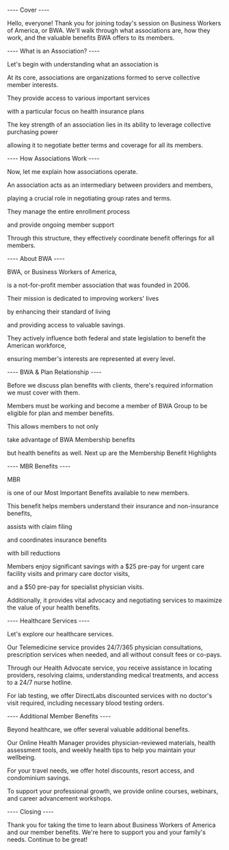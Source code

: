 ---- Cover ----

Hello, everyone! Thank you for joining today's session on Business Workers of America, or BWA. We'll walk through what associations are, how they work, and the valuable benefits BWA offers to its members.

---- What is an Association? ----

Let's begin with understanding what an association is 

At its core, associations are organizations formed to serve collective member interests. 

They provide access to various important services 

with a particular focus on health insurance plans

The key strength of an association lies in its ability to leverage collective purchasing power 

allowing it to negotiate better terms and coverage for all its members.

---- How Associations Work ----

Now, let me explain how associations operate. 

An association acts as an intermediary between providers and members, 

playing a crucial role in negotiating group rates and terms. 

They manage the entire enrollment process 

and provide ongoing member support 

Through this structure, they effectively coordinate benefit offerings for all members.

---- About BWA ----

BWA, or Business Workers of America, 

is a not-for-profit member association that was founded in 2006. 

Their mission is dedicated to improving workers' lives 

by enhancing their standard of living 

and providing access to valuable savings. 

They actively influence both federal and state legislation to benefit the American workforce, 

ensuring member's interests are represented at every level.

---- BWA & Plan Relationship ----

Before we discuss plan benefits with clients, there's required information we must cover with them.

Members must be working and become a member of BWA Group to be eligible for plan and member benefits. 

This allows members to not only 

take advantage of BWA Membership benefits

but health benefits as well. Next up are the Membership Benefit Highlights

---- MBR Benefits ----

MBR 

is one of our Most Important Benefits available to new members. 

This benefit helps members understand their insurance and non-insurance benefits, 

assists with claim filing 

and coordinates insurance benefits 

with bill reductions 

Members enjoy significant savings with a $25 pre-pay for urgent care facility visits and primary care doctor visits, 

and a $50 pre-pay for specialist physician visits. 

Additionally, it provides vital advocacy and negotiating services to maximize the value of your health benefits.

---- Healthcare Services ----

Let's explore our healthcare services. 

Our Telemedicine service provides 24/7/365 physician consultations, prescription services when needed, and all without consult fees or co-pays. 

Through our Health Advocate service, you receive assistance in locating providers, resolving claims, understanding medical treatments, and access to a 24/7 nurse hotline. 

For lab testing, we offer DirectLabs discounted services with no doctor's visit required, including necessary blood testing orders.

---- Additional Member Benefits ----

Beyond healthcare, we offer several valuable additional benefits. 

Our Online Health Manager provides physician-reviewed materials, health assessment tools, and weekly health tips to help you maintain your wellbeing. 

For your travel needs, we offer hotel discounts, resort access, and condominium savings. 

To support your professional growth, we provide online courses, webinars, and career advancement workshops.

---- Closing ----

Thank you for taking the time to learn about Business Workers of America and our member benefits. We're here to support you and your family's needs. Continue to be great!